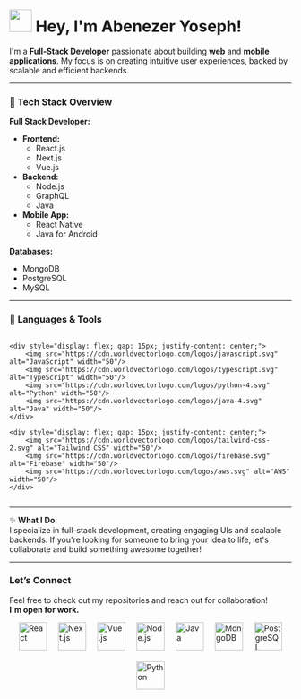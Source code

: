 # <img src="https://media.giphy.com/media/hvRJCLFzcasrR4ia7z/giphy.gif" width="40px"/> **Hey, I'm Abenezer Yoseph!**

I'm a **Full-Stack Developer** passionate about building **web** and **mobile applications**. My focus is on creating intuitive user experiences, backed by scalable and efficient backends.

---

### 🚀 **Tech Stack Overview**

**Full Stack Developer:**
- **Frontend:**
  - React.js
  - Next.js
  - Vue.js
- **Backend:**
  - Node.js
  - GraphQL
  - Java
- **Mobile App:**
  - React Native
  - Java for Android

**Databases:**
- MongoDB
- PostgreSQL
- MySQL

---

### 🚀 **Languages & Tools** 

<div style="display: flex; flex-direction: column; align-items: center; gap: 20px;">

    <div style="display: flex; gap: 15px; justify-content: center;">
        <img src="https://cdn.worldvectorlogo.com/logos/javascript.svg" alt="JavaScript" width="50"/>
        <img src="https://cdn.worldvectorlogo.com/logos/typescript.svg" alt="TypeScript" width="50"/>
        <img src="https://cdn.worldvectorlogo.com/logos/python-4.svg" alt="Python" width="50"/>
        <img src="https://cdn.worldvectorlogo.com/logos/java-4.svg" alt="Java" width="50"/>
    </div>

    <div style="display: flex; gap: 15px; justify-content: center;">
        <img src="https://cdn.worldvectorlogo.com/logos/tailwind-css-2.svg" alt="Tailwind CSS" width="50"/>
        <img src="https://cdn.worldvectorlogo.com/logos/firebase.svg" alt="Firebase" width="50"/>
        <img src="https://cdn.worldvectorlogo.com/logos/aws.svg" alt="AWS" width="50"/>
    </div>

</div>

---

✨ **What I Do**:  
I specialize in full-stack development, creating engaging UIs and scalable backends. If you're looking for someone to bring your idea to life, let's collaborate and build something awesome together!

---

### Let’s Connect
Feel free to check out my repositories and reach out for collaboration!  
**I'm open for work.**

<div style="display: flex; flex-wrap: wrap; gap: 20px; justify-content: center;">
    <img src="https://cdn.worldvectorlogo.com/logos/react-2.svg" alt="React" width="50"/>
    <img src="https://cdn.worldvectorlogo.com/logos/nextjs-2.svg" alt="Next.js" width="50"/>
    <img src="https://cdn.worldvectorlogo.com/logos/vue-9.svg" alt="Vue.js" width="50"/>
    <img src="https://cdn.worldvectorlogo.com/logos/nodejs-icon.svg" alt="Node.js" width="50"/>
    <img src="https://cdn.worldvectorlogo.com/logos/java-4.svg" alt="Java" width="50"/>
    <img src="https://cdn.worldvectorlogo.com/logos/mongodb-icon-1.svg" alt="MongoDB" width="50"/>
    <img src="https://cdn.worldvectorlogo.com/logos/postgresql.svg" alt="PostgreSQL" width="50"/>
    <img src="https://cdn.worldvectorlogo.com/logos/python-4.svg" alt="Python" width="50"/>
</div>
